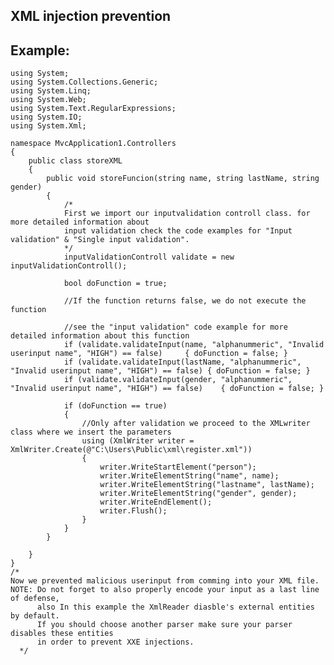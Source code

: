 XML injection prevention 
-------

## Example:

   		
	using System;
	using System.Collections.Generic;
	using System.Linq;
	using System.Web;
	using System.Text.RegularExpressions;
	using System.IO;
	using System.Xml;

	namespace MvcApplication1.Controllers
	{
		public class storeXML
		{
			public void storeFuncion(string name, string lastName, string gender)
			{
				/*
				First we import our inputvalidation controll class. for more detailed information about 
				input validation check the code examples for "Input validation" & "Single input validation".
				*/
				inputValidationControll validate = new inputValidationControll();

				bool doFunction = true;

				//If the function returns false, we do not execute the function
				
				//see the "input validation" code example for more detailed information about this function
				if (validate.validateInput(name, "alphanummeric", "Invalid userinput name", "HIGH") == false)     { doFunction = false; }
				if (validate.validateInput(lastName, "alphanummeric", "Invalid userinput name", "HIGH") == false) { doFunction = false; }
				if (validate.validateInput(gender, "alphanummeric", "Invalid userinput name", "HIGH") == false)    { doFunction = false; }

				if (doFunction == true)
				{
					//Only after validation we proceed to the XMLwriter class where we insert the parameters
					using (XmlWriter writer = XmlWriter.Create(@"C:\Users\Public\xml\register.xml"))
					{
						writer.WriteStartElement("person");
						writer.WriteElementString("name", name);
						writer.WriteElementString("lastname", lastName);
						writer.WriteElementString("gender", gender);
						writer.WriteEndElement();
						writer.Flush();
					}
				}
			}

		}
	}
	/*
	Now we prevented malicious userinput from comming into your XML file.
	NOTE: Do not forget to also properly encode your input as a last line of defense, 
		  also In this example the XmlReader diasble's external entities by default.
		  If you should choose another parser make sure your parser disables these entities 
		  in order to prevent XXE injections.
	  */
          

    


